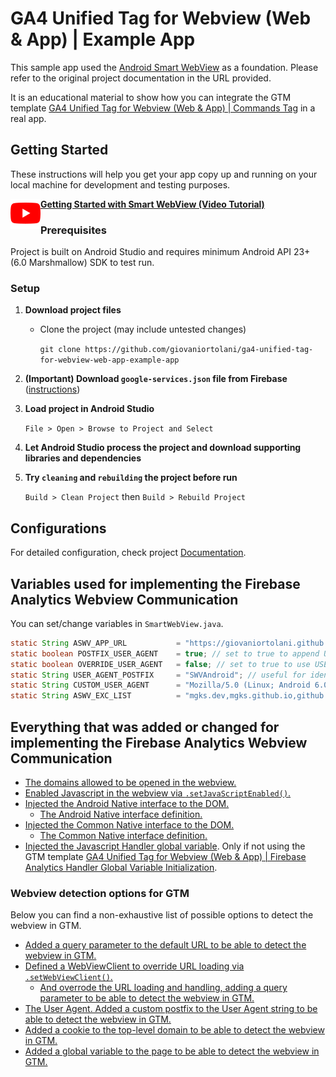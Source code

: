 <!--
  Smart WebView 7.0

  MIT License (https://opensource.org/licenses/MIT)

  Smart WebView is an Open Source project that integrates native features into
  WebView to help create advanced hybrid applications (https://github.com/mgks/Android-SmartWebView).

  Explore plugins and enhanced capabilities: (https://mgks.dev/app/smart-webview-documentation#plugins)
  Join the discussion: (https://github.com/mgks/Android-SmartWebView/discussions)
  Support Smart WebView: (https://github.com/sponsors/mgks)

  Your support and acknowledgment of the project's source are greatly appreciated.
  Giving credit to developers encourages them to create better projects.
-->

# GA4 Unified Tag for Webview (Web & App) | Example App
This sample app used the [Android Smart WebView](https://github.com/mgks/Android-SmartWebView) as a foundation. Please refer to the original project documentation in the URL provided.

It is an educational material to show how you can integrate the GTM template [GA4 Unified Tag for Webview (Web & App) | Commands Tag](https://github.com/giovaniortolani/ga4-unified-tag-for-webview-web-app-commands-tag
) in a real app.

## Getting Started

These instructions will help you get your app copy up and running on your local machine for development and testing purposes.

**[<img src="https://raw.githubusercontent.com/CLorant/readme-social-icons/main/medium/colored/youtube.svg" align="left"> Getting Started with Smart WebView (Video Tutorial)](https://www.youtube.com/watch?v=vE_GsHwspH4&list=PLUvke9lIV6YMGU5XdQ5zOtDOWxslsg6mT&pp=gAQBiAQB)**

### Prerequisites

Project is built on Android Studio and requires minimum Android API 23+ (6.0 Marshmallow) SDK to test run.

### Setup

1. **Download project files**
    * Clone the project (may include untested changes)

        `git clone https://github.com/giovaniortolani/ga4-unified-tag-for-webview-web-app-example-app`

2. **(Important) Download `google-services.json` file from Firebase** ([instructions](#firebase-cloud-messaging))

3. **Load project in Android Studio**

   `File > Open > Browse to Project and Select`

4. **Let Android Studio process the project and download supporting libraries and dependencies**

5. **Try `cleaning` and `rebuilding` the project before run**

   `Build > Clean Project` then `Build > Rebuild Project`

## Configurations

For detailed configuration, check project [Documentation](https://mgks.dev/app/smart-webview-documentation#config).

## Variables used for implementing the Firebase Analytics Webview Communication

You can set/change variables in `SmartWebView.java`.

```java
static String ASWV_APP_URL           = "https://giovaniortolani.github.io/?nativewebview=true";	// default app URL (web or file address)
static boolean POSTFIX_USER_AGENT    = true; // set to true to append USER_AGENT_POSTFIX to user agent
static boolean OVERRIDE_USER_AGENT   = false; // set to true to use USER_AGENT instead of default one
static String USER_AGENT_POSTFIX     = "SWVAndroid"; // useful for identifying traffic, e.g. in Google Analytics
static String CUSTOM_USER_AGENT      = "Mozilla/5.0 (Linux; Android 6.0; Nexus 5 Build/MRA58N) AppleWebKit/537.36 (KHTML, like Gecko) Chrome/59.0.3071.115 Mobile Safari/537.36"; // custom user-agent
static String ASWV_EXC_LIST          = "mgks.dev,mgks.github.io,github.com,giovaniortolani.github.io";       //separate domains with a comma (,)
```

## Everything that was added or changed for implementing the Firebase Analytics Webview Communication
- [The domains allowed to be opened in the webview.](https://github.com/giovaniortolani/ga4-unified-tag-for-webview-web-app-example-app/blob/master/app/src/main/java/mgks/os/swv/SmartWebView.java#L82-L84)
- [Enabled Javascript in the webview via `.setJavaScriptEnabled()`.](https://github.com/giovaniortolani/ga4-unified-tag-for-webview-web-app-example-app/blob/master/app/src/main/java/mgks/os/swv/MainActivity.java#L297)
- [Injected the Android Native interface to the DOM.](https://github.com/giovaniortolani/ga4-unified-tag-for-webview-web-app-example-app/blob/master/app/src/main/java/mgks/os/swv/MainActivity.java#L343-L347)
  - [The Android Native interface definition.](https://github.com/giovaniortolani/ga4-unified-tag-for-webview-web-app-example-app/blob/master/app/src/main/java/mgks/os/swv/AnalyticsAndroidWebInterface.java)
- [Injected the Common Native interface to the DOM.](https://github.com/giovaniortolani/ga4-unified-tag-for-webview-web-app-example-app/blob/master/app/src/main/java/mgks/os/swv/MainActivity.java#L349-L352)
  - [The Common Native interface definition.](https://github.com/giovaniortolani/ga4-unified-tag-for-webview-web-app-example-app/blob/master/app/src/main/java/mgks/os/swv/WebviewInterface.java)
- [Injected the Javascript Handler global variable](https://github.com/giovaniortolani/ga4-unified-tag-for-webview-web-app-example-app/blob/master/app/src/main/java/mgks/os/swv/MainActivity.java#L580-L584). Only if not using the GTM template [GA4 Unified Tag for Webview (Web & App) | Firebase Analytics Handler Global Variable Initialization](https://github.com/giovaniortolani/ga4-unified-tag-for-webview-web-app-firebase-analytics-handler-global-variable-initialization).

### Webview detection options for GTM
Below you can find a non-exhaustive list of possible options to detect the webview in GTM.
- [Added a query parameter to the default URL to be able to detect the webview in GTM.](https://github.com/giovaniortolani/ga4-unified-tag-for-webview-web-app-example-app/blob/master/app/src/main/java/mgks/os/swv/SmartWebView.java#L44-L47)
- [Defined a WebViewClient to override URL loading via `.setWebViewClient()`.](https://github.com/giovaniortolani/ga4-unified-tag-for-webview-web-app-example-app/blob/master/app/src/main/java/mgks/os/swv/MainActivity.java#L341)
  - [And overrode the URL loading and handling, adding a query parameter to be able to detect the webview in GTM.](https://github.com/giovaniortolani/ga4-unified-tag-for-webview-web-app-example-app/blob/master/app/src/main/java/mgks/os/swv/MainActivity.java#L609-L618)
- [The User Agent. Added a custom postfix to the User Agent string to be able to detect the webview in GTM.](https://github.com/giovaniortolani/ga4-unified-tag-for-webview-web-app-example-app/blob/master/app/src/main/java/mgks/os/swv/SmartWebView.java#L86-L92)
- [Added a cookie to the top-level domain to be able to detect the webview in GTM.](https://github.com/giovaniortolani/ga4-unified-tag-for-webview-web-app-example-app/blob/master/app/src/main/java/mgks/os/swv/MainActivity.java#L354-L362)
- [Added a global variable to the page to be able to detect the webview in GTM.](https://github.com/giovaniortolani/ga4-unified-tag-for-webview-web-app-example-app/blob/master/app/src/main/java/mgks/os/swv/MainActivity.java#L574-L578)
